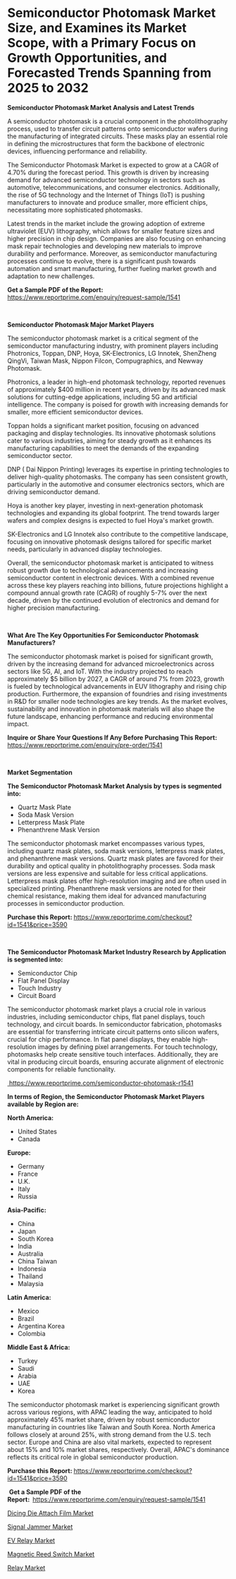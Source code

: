<p><h1>Semiconductor Photomask Market Size, and Examines its Market Scope, with a Primary Focus on Growth Opportunities, and Forecasted Trends Spanning from 2025 to 2032</h1></p><p><strong>Semiconductor Photomask Market Analysis and Latest Trends</strong></p>
<p><p>A semiconductor photomask is a crucial component in the photolithography process, used to transfer circuit patterns onto semiconductor wafers during the manufacturing of integrated circuits. These masks play an essential role in defining the microstructures that form the backbone of electronic devices, influencing performance and reliability.</p><p>The Semiconductor Photomask Market is expected to grow at a CAGR of 4.70% during the forecast period. This growth is driven by increasing demand for advanced semiconductor technology in sectors such as automotive, telecommunications, and consumer electronics. Additionally, the rise of 5G technology and the Internet of Things (IoT) is pushing manufacturers to innovate and produce smaller, more efficient chips, necessitating more sophisticated photomasks.</p><p>Latest trends in the market include the growing adoption of extreme ultraviolet (EUV) lithography, which allows for smaller feature sizes and higher precision in chip design. Companies are also focusing on enhancing mask repair technologies and developing new materials to improve durability and performance. Moreover, as semiconductor manufacturing processes continue to evolve, there is a significant push towards automation and smart manufacturing, further fueling market growth and adaptation to new challenges.</p></p>
<p><strong>Get a Sample PDF of the Report:&nbsp;</strong> <a href="https://www.reportprime.com/enquiry/request-sample/1541?utm_campaign=1899&utm_medium=2&utm_source=Github&utm_content=ia&utm_term=18032025&utm_id=semiconductor-photomask">https://www.reportprime.com/enquiry/request-sample/1541</a></p>
<p>&nbsp;</p>
<p><strong>Semiconductor Photomask Major Market Players</strong></p>
<p><p>The semiconductor photomask market is a critical segment of the semiconductor manufacturing industry, with prominent players including Photronics, Toppan, DNP, Hoya, SK-Electronics, LG Innotek, ShenZheng QingVi, Taiwan Mask, Nippon Filcon, Compugraphics, and Newway Photomask. </p><p>Photronics, a leader in high-end photomask technology, reported revenues of approximately $400 million in recent years, driven by its advanced mask solutions for cutting-edge applications, including 5G and artificial intelligence. The company is poised for growth with increasing demands for smaller, more efficient semiconductor devices.</p><p>Toppan holds a significant market position, focusing on advanced packaging and display technologies. Its innovative photomask solutions cater to various industries, aiming for steady growth as it enhances its manufacturing capabilities to meet the demands of the expanding semiconductor sector.</p><p>DNP ( Dai Nippon Printing) leverages its expertise in printing technologies to deliver high-quality photomasks. The company has seen consistent growth, particularly in the automotive and consumer electronics sectors, which are driving semiconductor demand.</p><p>Hoya is another key player, investing in next-generation photomask technologies and expanding its global footprint. The trend towards larger wafers and complex designs is expected to fuel Hoya's market growth.</p><p>SK-Electronics and LG Innotek also contribute to the competitive landscape, focusing on innovative photomask designs tailored for specific market needs, particularly in advanced display technologies.</p><p>Overall, the semiconductor photomask market is anticipated to witness robust growth due to technological advancements and increasing semiconductor content in electronic devices. With a combined revenue across these key players reaching into billions, future projections highlight a compound annual growth rate (CAGR) of roughly 5-7% over the next decade, driven by the continued evolution of electronics and demand for higher precision manufacturing.</p></p>
<p>&nbsp;</p>
<p><strong>What Are The Key Opportunities For Semiconductor Photomask Manufacturers?</strong></p>
<p><p>The semiconductor photomask market is poised for significant growth, driven by the increasing demand for advanced microelectronics across sectors like 5G, AI, and IoT. With the industry projected to reach approximately $5 billion by 2027, a CAGR of around 7% from 2023, growth is fueled by technological advancements in EUV lithography and rising chip production. Furthermore, the expansion of foundries and rising investments in R&D for smaller node technologies are key trends. As the market evolves, sustainability and innovation in photomask materials will also shape the future landscape, enhancing performance and reducing environmental impact.</p></p>
<p><strong>Inquire or Share Your Questions If Any Before Purchasing This Report:</strong> <a href="https://www.reportprime.com/enquiry/pre-order/1541?utm_campaign=1899&utm_medium=2&utm_source=Github&utm_content=ia&utm_term=18032025&utm_id=semiconductor-photomask">https://www.reportprime.com/enquiry/pre-order/1541</a></p>
<p>&nbsp;</p>
<p><strong>Market Segmentation</strong></p>
<p><strong>The Semiconductor Photomask Market Analysis by types is segmented into:</strong></p>
<p><ul><li>Quartz Mask Plate</li><li>Soda Mask Version</li><li>Letterpress Mask Plate</li><li>Phenanthrene Mask Version</li></ul></p>
<p><p>The semiconductor photomask market encompasses various types, including quartz mask plates, soda mask versions, letterpress mask plates, and phenanthrene mask versions. Quartz mask plates are favored for their durability and optical quality in photolithography processes. Soda mask versions are less expensive and suitable for less critical applications. Letterpress mask plates offer high-resolution imaging and are often used in specialized printing. Phenanthrene mask versions are noted for their chemical resistance, making them ideal for advanced manufacturing processes in semiconductor production.</p></p>
<p><strong>Purchase this Report:&nbsp;</strong><a href="https://www.reportprime.com/checkout?id=1541&price=3590&utm_campaign=1899&utm_medium=2&utm_source=Github&utm_content=ia&utm_term=18032025&utm_id=semiconductor-photomask">https://www.reportprime.com/checkout?id=1541&price=3590</a></p>
<p>&nbsp;</p>
<p><strong>The Semiconductor Photomask Market Industry Research by Application is segmented into:</strong></p>
<p><ul><li>Semiconductor Chip</li><li>Flat Panel Display</li><li>Touch Industry</li><li>Circuit Board</li></ul></p>
<p><p>The semiconductor photomask market plays a crucial role in various industries, including semiconductor chips, flat panel displays, touch technology, and circuit boards. In semiconductor fabrication, photomasks are essential for transferring intricate circuit patterns onto silicon wafers, crucial for chip performance. In flat panel displays, they enable high-resolution images by defining pixel arrangements. For touch technology, photomasks help create sensitive touch interfaces. Additionally, they are vital in producing circuit boards, ensuring accurate alignment of electronic components for reliable functionality.</p></p>
<p><a href="https://www.reportprime.com/semiconductor-photomask-r1541?utm_campaign=1899&utm_medium=2&utm_source=Github&utm_content=ia&utm_term=18032025&utm_id=semiconductor-photomask">&nbsp;https://www.reportprime.com/semiconductor-photomask-r1541</a></p>
<p><strong>In terms of Region, the Semiconductor Photomask Market Players available by Region are:</strong></p>
<p>
    <p> <strong> North America: </strong>
        <ul>
            <li>United States</li>
            <li>Canada</li>
        </ul>
        </p> 
    <p> <strong> Europe: </strong>
        <ul>
            <li>Germany</li>
            <li>France</li>
            <li>U.K.</li>
            <li>Italy</li>
            <li>Russia</li>
        </ul>
        </p> 
    <p> <strong> Asia-Pacific: </strong>
        <ul>
            <li>China</li>
            <li>Japan</li>
            <li>South Korea</li>
            <li>India</li>
            <li>Australia</li>
            <li>China Taiwan</li>
            <li>Indonesia</li>
            <li>Thailand</li>
            <li>Malaysia</li>
        </ul>
        </p> 
    <p> <strong> Latin America: </strong>
        <ul>
            <li>Mexico</li>
            <li>Brazil</li>
            <li>Argentina Korea</li>
            <li>Colombia</li>
        </ul>
        </p> 
    <p> <strong> Middle East & Africa: </strong>
        <ul>
            <li>Turkey</li>
            <li>Saudi</li>
            <li>Arabia</li>
            <li>UAE</li>
            <li>Korea</li>
        </ul>
    </p>
    </p>
<p><p>The semiconductor photomask market is experiencing significant growth across various regions, with APAC leading the way, anticipated to hold approximately 45% market share, driven by robust semiconductor manufacturing in countries like Taiwan and South Korea. North America follows closely at around 25%, with strong demand from the U.S. tech sector. Europe and China are also vital markets, expected to represent about 15% and 10% market shares, respectively. Overall, APAC's dominance reflects its critical role in global semiconductor production.</p></p>
<p><strong>Purchase this Report: </strong><a href="https://www.reportprime.com/checkout?id=1541&price=3590&utm_campaign=1899&utm_medium=2&utm_source=Github&utm_content=ia&utm_term=18032025&utm_id=semiconductor-photomask">https://www.reportprime.com/checkout?id=1541&price=3590</a></p>
<p>&nbsp;<strong>Get a Sample PDF of the Report:&nbsp;&nbsp;</strong><a href="https://www.reportprime.com/enquiry/request-sample/1541?utm_campaign=1899&utm_medium=2&utm_source=Github&utm_content=ia&utm_term=18032025&utm_id=semiconductor-photomask">https://www.reportprime.com/enquiry/request-sample/1541</a></p>
<p><strong></strong></p>
<p><p><a href="https://github.com/nibbsmantji/Market-Research-Report-List-1/blob/main/dicing-die-attach-film-market.md?utm_campaign=1899&utm_medium=2&utm_source=Github&utm_content=ia&utm_term=18032025&utm_id=semiconductor-photomask">Dicing Die Attach Film Market</a></p><p><a href="https://github.com/leehihkl/Market-Research-Report-List-1/blob/main/signal-jammer-market.md?utm_campaign=1899&utm_medium=2&utm_source=Github&utm_content=ia&utm_term=18032025&utm_id=semiconductor-photomask">Signal Jammer Market</a></p><p><a href="https://github.com/birbamanan03/Market-Research-Report-List-1/blob/main/ev-relay-market.md?utm_campaign=1899&utm_medium=2&utm_source=Github&utm_content=ia&utm_term=18032025&utm_id=semiconductor-photomask">EV Relay Market</a></p><p><a href="https://github.com/guleealhani/Market-Research-Report-List-1/blob/main/magnetic-reed-switch-market.md?utm_campaign=1899&utm_medium=2&utm_source=Github&utm_content=ia&utm_term=18032025&utm_id=semiconductor-photomask">Magnetic Reed Switch Market</a></p><p><a href="https://github.com/djibenesha/Market-Research-Report-List-1/blob/main/relay-market.md?utm_campaign=1899&utm_medium=2&utm_source=Github&utm_content=ia&utm_term=18032025&utm_id=semiconductor-photomask">Relay Market</a></p></p>